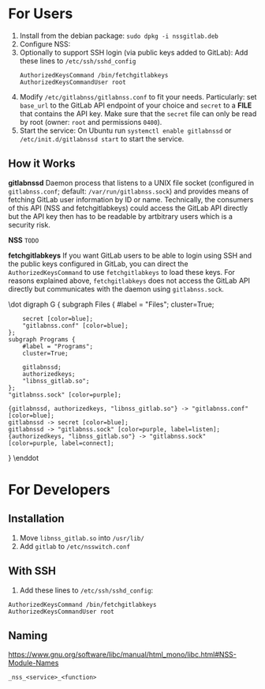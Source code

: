 
# For Users
1. Install from the debian package: `sudo dpkg -i nssgitlab.deb`
2. Configure NSS:
3. Optionally to support SSH login (via public keys added to GitLab):
    Add these lines to `/etc/ssh/sshd_config`
    ```
    AuthorizedKeysCommand /bin/fetchgitlabkeys
    AuthorizedKeysCommandUser root
    ```
4. Modify `/etc/gitlabnss/gitlabnss.conf` to fit your needs. Particularly: set `base_url` to the GitLab API endpoint of your choice and `secret` to a **FILE** that contains the API key. Make sure that the `secret` file can only be read by root (owner: `root` and permissions `0400`). 
5. Start the service: On Ubuntu run `systemctl enable gitlabnssd` or `/etc/init.d/gitlabnssd start` to start the service.

## How it Works
**gitlabnssd** Daemon process that listens to a UNIX file socket (configured in `gitlabnss.conf`; default: `/var/run/gitlabnss.sock`) and provides means of fetching GitLab user information by ID or name. Technically, the consumers of this API (NSS and fetchgitlabkeys) could access the GitLab API directly but the API key then has to be readable by artbitrary users which is a security risk.

**NSS** `TODO`

**fetchgitlabkeys** If you want GitLab users to be able to login using SSH and the public keys configured in GitLab, you can direct the `AuthorizedKeysCommand` to use `fetchgitlabkeys` to load these keys. For reasons explained above, `fetchgitlabkeys` does not access the GitLab API directly but communicates with the daemon using `gitlabnss.sock`.


\dot
digraph G {
    subgraph Files {
        #label = "Files";
        cluster=True;
        
        secret [color=blue];
        "gitlabnss.conf" [color=blue];
    };
    subgraph Programs {
        #label = "Programs";
        cluster=True;
        
        gitlabnssd;
        authorizedkeys;
        "libnss_gitlab.so";
    };
    "gitlabnss.sock" [color=purple];
    
    {gitlabnssd, authorizedkeys, "libnss_gitlab.so"} -> "gitlabnss.conf" [color=blue];
    gitlabnssd -> secret [color=blue];
    gitlabnssd -> "gitlabnss.sock" [color=purple, label=listen];
    {authorizedkeys, "libnss_gitlab.so"} -> "gitlabnss.sock" [color=purple, label=connect];
}
\enddot


# For Developers
## Installation
1. Move `libnss_gitlab.so` into `/usr/lib/`
2. Add `gitlab` to `/etc/nsswitch.conf`

## With SSH
1. Add these lines to `/etc/ssh/sshd_config`:
```
AuthorizedKeysCommand /bin/fetchgitlabkeys
AuthorizedKeysCommandUser root
```

## Naming
https://www.gnu.org/software/libc/manual/html_mono/libc.html#NSS-Module-Names

`_nss_<service>_<function>`
